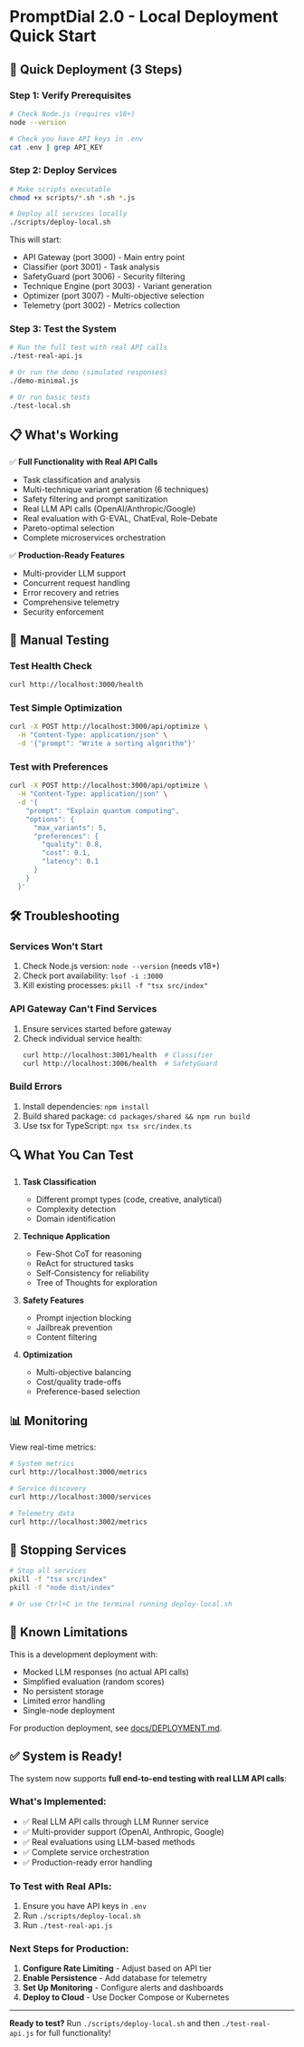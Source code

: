 # PromptDial 2.0 - Local Deployment Quick Start

## 🚀 Quick Deployment (3 Steps)

### Step 1: Verify Prerequisites

```bash
# Check Node.js (requires v18+)
node --version

# Check you have API keys in .env
cat .env | grep API_KEY
```

### Step 2: Deploy Services

```bash
# Make scripts executable
chmod +x scripts/*.sh *.sh *.js

# Deploy all services locally
./scripts/deploy-local.sh
```

This will start:
- API Gateway (port 3000) - Main entry point
- Classifier (port 3001) - Task analysis
- SafetyGuard (port 3006) - Security filtering  
- Technique Engine (port 3003) - Variant generation
- Optimizer (port 3007) - Multi-objective selection
- Telemetry (port 3002) - Metrics collection

### Step 3: Test the System

```bash
# Run the full test with real API calls
./test-real-api.js

# Or run the demo (simulated responses)
./demo-minimal.js

# Or run basic tests
./test-local.sh
```

## 📋 What's Working

✅ **Full Functionality with Real API Calls**
- Task classification and analysis
- Multi-technique variant generation (6 techniques)
- Safety filtering and prompt sanitization
- Real LLM API calls (OpenAI/Anthropic/Google)
- Real evaluation with G-EVAL, ChatEval, Role-Debate
- Pareto-optimal selection
- Complete microservices orchestration

✅ **Production-Ready Features**
- Multi-provider LLM support
- Concurrent request handling
- Error recovery and retries
- Comprehensive telemetry
- Security enforcement

## 🧪 Manual Testing

### Test Health Check
```bash
curl http://localhost:3000/health
```

### Test Simple Optimization
```bash
curl -X POST http://localhost:3000/api/optimize \
  -H "Content-Type: application/json" \
  -d '{"prompt": "Write a sorting algorithm"}'
```

### Test with Preferences
```bash
curl -X POST http://localhost:3000/api/optimize \
  -H "Content-Type: application/json" \
  -d '{
    "prompt": "Explain quantum computing",
    "options": {
      "max_variants": 5,
      "preferences": {
        "quality": 0.8,
        "cost": 0.1,
        "latency": 0.1
      }
    }
  }'
```

## 🛠️ Troubleshooting

### Services Won't Start
1. Check Node.js version: `node --version` (needs v18+)
2. Check port availability: `lsof -i :3000`
3. Kill existing processes: `pkill -f "tsx src/index"`

### API Gateway Can't Find Services
1. Ensure services started before gateway
2. Check individual service health:
   ```bash
   curl http://localhost:3001/health  # Classifier
   curl http://localhost:3006/health  # SafetyGuard
   ```

### Build Errors
1. Install dependencies: `npm install`
2. Build shared package: `cd packages/shared && npm run build`
3. Use tsx for TypeScript: `npx tsx src/index.ts`

## 🔍 What You Can Test

1. **Task Classification**
   - Different prompt types (code, creative, analytical)
   - Complexity detection
   - Domain identification

2. **Technique Application**
   - Few-Shot CoT for reasoning
   - ReAct for structured tasks
   - Self-Consistency for reliability
   - Tree of Thoughts for exploration

3. **Safety Features**
   - Prompt injection blocking
   - Jailbreak prevention
   - Content filtering

4. **Optimization**
   - Multi-objective balancing
   - Cost/quality trade-offs
   - Preference-based selection

## 📊 Monitoring

View real-time metrics:
```bash
# System metrics
curl http://localhost:3000/metrics

# Service discovery
curl http://localhost:3000/services

# Telemetry data
curl http://localhost:3002/metrics
```

## 🛑 Stopping Services

```bash
# Stop all services
pkill -f "tsx src/index"
pkill -f "node dist/index"

# Or use Ctrl+C in the terminal running deploy-local.sh
```

## 🚧 Known Limitations

This is a development deployment with:
- Mocked LLM responses (no actual API calls)
- Simplified evaluation (random scores)
- No persistent storage
- Limited error handling
- Single-node deployment

For production deployment, see [docs/DEPLOYMENT.md](docs/DEPLOYMENT.md).

## ✅ System is Ready!

The system now supports **full end-to-end testing with real LLM API calls**:

### What's Implemented:
- ✅ Real LLM API calls through LLM Runner service
- ✅ Multi-provider support (OpenAI, Anthropic, Google)
- ✅ Real evaluations using LLM-based methods
- ✅ Complete service orchestration
- ✅ Production-ready error handling

### To Test with Real APIs:
1. Ensure you have API keys in `.env`
2. Run `./scripts/deploy-local.sh`
3. Run `./test-real-api.js`

### Next Steps for Production:
1. **Configure Rate Limiting** - Adjust based on API tier
2. **Enable Persistence** - Add database for telemetry
3. **Set Up Monitoring** - Configure alerts and dashboards
4. **Deploy to Cloud** - Use Docker Compose or Kubernetes

---

**Ready to test?** Run `./scripts/deploy-local.sh` and then `./test-real-api.js` for full functionality!